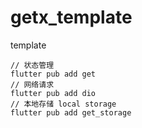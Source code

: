 # getx_template

template

```
// 状态管理
flutter pub add get
// 网络请求
flutter pub add dio
// 本地存储 local storage
flutter pub add get_storage
```
